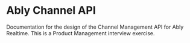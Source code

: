 # Ably Channel API
Documentation for the design of the Channel Management API for Ably Realtime. 
This is a Product Management interview exercise.
